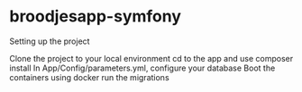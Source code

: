 # broodjesapp-symfony

Setting up the project

Clone the project to your local environment
cd to the app and use composer install
In App/Config/parameters.yml, configure your database
Boot the containers using docker
run the migrations 